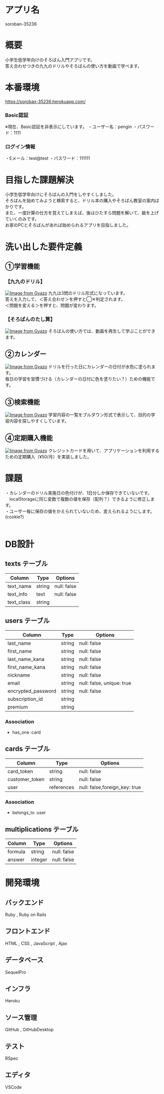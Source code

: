 # アプリ名
soroban-35236

# 概要
小学生低学年向けのそろばん入門アプリです。<br>
答え合わせつきの九九のドリルやそろばんの使い方を動画で学べます。

# 本番環境
https://soroban-35236.herokuapp.com/

### Basic認証
※現在、Basic認証を非表示にしています。
・ユーザー名：pengin
・パスワード：1111

### ログイン情報
・Eメール：test@test
・パスワード：111111

# 目指した課題解決
小学生低学年向けにそろばんの入門をしやすくしました。<br>
そろばんを始めてみようと検索すると、ドリル本の購入やそろばん教室の案内ばかりです。<br>
また、一度計算の仕方を覚えてしまえば、後はひたすら問題を解いて、級を上げていくのみです。<br>
お家のPCとそろばんがあれば始められるアプリを目指しました。

# 洗い出した要件定義
## ①学習機能
### 【九九のドリル】
[![Image from Gyazo](https://i.gyazo.com/ab61ceb6314a292031d7413d506dcab1.gif)](https://gyazo.com/ab61ceb6314a292031d7413d506dcab1)
九九は3問のドリル形式になっています。<br>
答えを入力して、＜答え合わせ＞を押すと◯✕判定されます。<br>
＜問題を変える＞を押すと、問題が変わります。

### 【そろばんのたし算】
[![Image from Gyazo](https://i.gyazo.com/9b0dfed7332dc3f44f809faa4e701a0c.gif)](https://gyazo.com/9b0dfed7332dc3f44f809faa4e701a0c)
そろばんの使い方では、動画を再生して学ぶことができます。

## ②カレンダー
[![Image from Gyazo](https://i.gyazo.com/d08aef8f74ff2f128fae615333af615a.png)](https://gyazo.com/d08aef8f74ff2f128fae615333af615a)
ドリルを行った日にカレンダーの日付が水色に塗られます。<br>
毎日の学習を習慣づける（カレンダーの日付に色を塗りたい？）ための機能です。

## ③検索機能
[![Image from Gyazo](https://i.gyazo.com/98708e831a3379b791726e34c11f5744.gif)](https://gyazo.com/98708e831a3379b791726e34c11f5744)
学習内容の一覧をプルダウン形式で表示して、目的の学習内容を探しやすくしています。

## ④定期購入機能
[![Image from Gyazo](https://i.gyazo.com/508fb4ecd3903ac7b92506923e97ba2e.gif)](https://gyazo.com/508fb4ecd3903ac7b92506923e97ba2e)
クレジットカードを用いて、アプリケーションを利用するための定期購入（¥50/月）を実装しました。

# 課題
・カレンダーのドリル実施日の色付けが、1日分しか保存できていないです。<br>
　localStorageに同じ変数で複数の値を保存（配列？）できるように修正します。<br>
・ユーザー毎に保存の値をかえられていないため、変えられるようにします。(cookie?)<br>
　
# DB設計
## texts テーブル
| Column             | Type   | Options     |
| ------------------ | ------ | ----------- |
| text_name          | string | null: false |
| text_info          | text   | null: false |
| text_class         | string |             |

## users テーブル
| Column             | Type   | Options     |
| ------------------ | ------ | ----------- |
| last_name          | string | null: false |
| first_name         | string | null: false |
| last_name_kana     | string | null: false |
| first_name_kana    | string | null: false |
| nickname           | string | null: false |
| email              | string | null: false, unique: true |
| encrypted_password | string | null: false |
| subscription_id    | string |             |
| premium            | string |             |

### Association
- has_one  :card

## cards テーブル
| Column             | Type   | Options     |
| ------------------ | ------ | ----------- |
| card_token         | string | null: false |
| customer_token     | string | null: false |
| user               | references | null: false,foreign_key: true |

### Association
- belongs_to  :user

## multiplications テーブル
| Column             | Type   | Options     |
| ------------------ | ------ | ----------- |
| formula            | string | null: false |
| answer             | integer| null: false |

# 開発環境

## バックエンド
Ruby , Ruby on Rails 

## フロントエンド
HTML , CSS , JavaScript , Ajax

## データベース
SequelPro

## インフラ
Heroku

## ソース管理
GitHub , GitHubDesktop

## テスト
RSpec

## エディタ
VSCode



